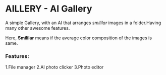# AILLERY - AI Gallery

A simple Gallery, with an AI that arranges _smililar_ images in a folder.Having many other awesome features.

Here, **Smililar** means if the average color composition of the images is same.

### Features:
 1.File manager
 2.AI photo clicker
 3.Photo editor
 